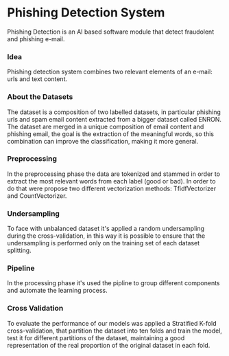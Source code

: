 # Phishing Detection System
Phishing Detection is an AI based software module that detect fraudolent and phishing e-mail.

### Idea
Phishing detection system combines two relevant elements of an e-mail: urls and text content.

### About the Datasets
The dataset is a composition of two labelled datasets, in particular phishing urls and spam email content extracted from a bigger dataset called ENRON. The dataset are merged in a unique composition of email content and phishing email, the goal is the extraction of the meaningful words, so this combination can improve the classification, making it more general. 

### Preprocessing
In the preprocessing phase the data are tokenized and stammed in order to extract the most relevant words from each label (good or bad). In order to do that were propose two different vectorization methods: TfidfVectorizer and CountVectorizer.

### Undersampling
To face with unbalanced dataset it's applied a random undersampling during the cross-validation, in this way it is possible to ensure that the undersampling is performed only on the training set of each dataset splitting.

### Pipeline
In the processing phase it's used the pipline to group different components and automate the learning process.

### Cross Validation
To evaluate the performance of our models was applied a Stratified K-fold cross-validation, that partition the dataset into ten folds and train the model, test it for different partitions of the dataset, maintaining a good representation of the real proportion of the original dataset in each fold.
